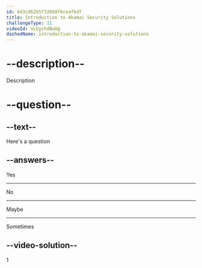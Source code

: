 ```yaml
---
id: 643cd6265f32668f6ceafbdf
title: Introduction to Akamai Security Solutions
challengeType: 11
videoId: nLDychdBwUg
dashedName: introduction-to-akamai-security-solutions
---
```


# --description--

Description

# --question--

## --text--

Here's a question

## --answers--

Yes

---

No

---

Maybe

---

Sometimes

## --video-solution--

1

